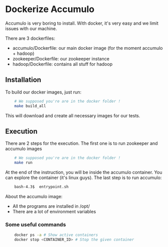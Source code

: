 # Dockerize Accumulo

Accumulo is very boring to install. With docker, it's very easy 
and we limit issues with our machine.

There are 3 dockerfiles:
 - accumulo/Dockerfile: our main docker image (for the moment accumulo + hadoop)
 - zookeeper/Dockerfile: our zookeeper instance
 - hadoop/Dockerfile: contains all stuff for hadoop

## Installation

To build our docker images, just run:
``` bash
    # We supposed you're are in the docker folder !
    make build_all
```

This will download and create all necessary images for our tests.


## Execution

There are 2 steps for the execution. The first one is to run zookeeper and accumulo images

``` bash
    # We supposed you're are in the docker folder !
    make run
```

At the end of the instruction, you will be inside the accumulo container. You can explore
the container (it's linux guys). The last step is to run accumulo:
``` bash
    bash-4.3$  entrypoint.sh
```

About the accumulo image:
 - All the programs are installed in /opt/
 - There are a lot of environment variables


### Some useful commands
``` bash
    docker ps -a # Show active containers
    docker stop <CONTAINER_ID> # Stop the given container
```